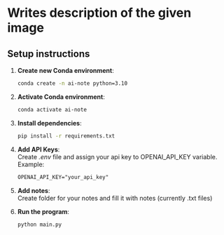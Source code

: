 # Writes description of the given image

## Setup instructions

1. **Create new Conda environment**:
    ```bash
    conda create -n ai-note python=3.10
    ```

2. **Activate Conda environment**:
    ```bash
    conda activate ai-note
    ```

3. **Install dependencies**:
    ```bash
    pip install -r requirements.txt
    ```

4. **Add API Keys**:\
    Create *.env* file and assign your api key to OPENAI_API_KEY variable. Example:
    ```txt
    OPENAI_API_KEY="your_api_key"
    ```

5. **Add notes**:\
    Create folder for your notes and fill it with notes (currently .txt files)

6. **Run the program**:
    ```bash
    python main.py
    ```